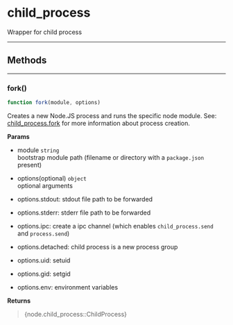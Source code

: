 <!-- @rev b973488e08f83be0648d8d1479f82d79 20ae7b -->
# child_process

Wrapper for child process
 

----




## Methods

------------------------------------------------------------------------
### fork()

```js
function fork(module, options) 
```


 Creates a new Node.JS process and runs the specific node module. See: [child\_process.fork](https://nodejs.org/api/child_process.html#child_process_child_process_fork_modulepath_args_options)
 for more information about process creation.


**Params**

  - module `string`
    <br>bootstrap module path (filename or directory with a `package.json` present)
  - options(optional) `object`
    <br>optional arguments

   - options.stdout: stdout file path to be forwarded
   - options.stderr: stderr file path to be forwarded
   - options.ipc: create a ipc channel (which enables `child_process.send` and `process.send`)
   - options.detached: child process is a new process group
   - options.uid: setuid
   - options.gid: setgid
   - options.env: environment variables


**Returns**

> {node.child_process::ChildProcess}
 
